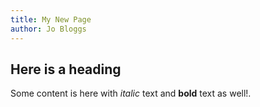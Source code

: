 ```yaml
---
title: My New Page
author: Jo Bloggs
---
```


## Here is a heading

Some content is here with *italic* text and **bold** text as well!.
